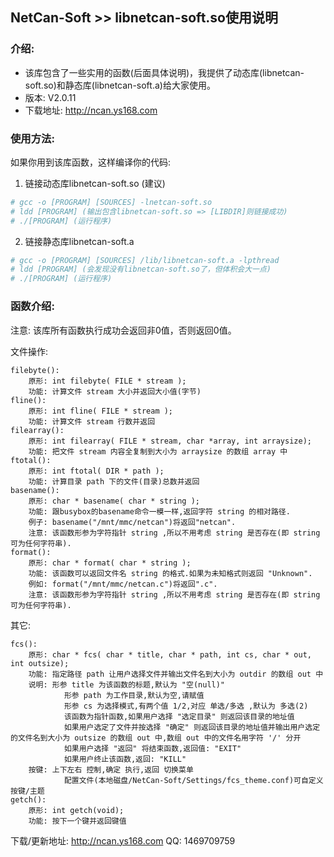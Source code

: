 ## NetCan-Soft >> libnetcan-soft.so使用说明
### 介绍:
-    该库包含了一些实用的函数(后面具体说明)，我提供了动态库(libnetcan-soft.so)和静态库(libnetcan-soft.a)给大家使用。
-    版本: V2.0.11
-    下载地址: http://ncan.ys168.com

### 使用方法:
如果你用到该库函数，这样编译你的代码:

1. 链接动态库libnetcan-soft.so (建议)
```bash
# gcc -o [PROGRAM] [SOURCES] -lnetcan-soft.so
# ldd [PROGRAM] (输出包含libnetcan-soft.so => [LIBDIR]则链接成功)
# ./[PROGRAM] (运行程序)
```
2. 链接静态库libnetcan-soft.a
```bash
# gcc -o [PROGRAM] [SOURCES] /lib/libnetcan-soft.a -lpthread
# ldd [PROGRAM] (会发现没有libnetcan-soft.so了，但体积会大一点)
# ./[PROGRAM] (运行程序)
```

### 函数介绍:
注意: 该库所有函数执行成功会返回非0值，否则返回0值。

文件操作:
```
filebyte():
    原形: int filebyte( FILE * stream );
    功能: 计算文件 stream 大小并返回大小值(字节)
fline():
    原形: int fline( FILE * stream );
    功能: 计算文件 stream 行数并返回
filearray():
    原形: int filearray( FILE * stream, char *array, int arraysize);
    功能: 把文件 stream 内容全复制到大小为 arraysize 的数组 array 中
ftotal():
    原形: int ftotal( DIR * path );
    功能: 计算目录 path 下的文件(目录)总数并返回
basename():
    原形: char * basename( char * string );
    功能: 跟busybox的basename命令一模一样,返回字符 string 的相对路径.
    例子: basename("/mnt/mmc/netcan")将返回"netcan".
    注意: 该函数形参为字符指针 string ,所以不用考虑 string 是否存在(即 string 可为任何字符串).
format():
    原形: char * format( char * string );
    功能: 该函数可以返回文件名 string 的格式.如果为未知格式则返回 "Unknown".
    例如: format("/mnt/mmc/netcan.c")将返回".c".
    注意: 该函数形参为字符指针 string ,所以不用考虑 string 是否存在(即 string 可为任何字符串).
```

其它:
```
fcs():
    原形: char * fcs( char * title, char * path, int cs, char * out, int outsize);
    功能: 指定路径 path 让用户选择文件并输出文件名到大小为 outdir 的数组 out 中
    说明: 形参 title 为该函数的标题,默认为 "空(null)"
            形参 path 为工作目录,默认为空,请赋值
            形参 cs 为选择模式,有两个值 1/2,对应 单选/多选 ,默认为 多选(2)
            该函数为指针函数,如果用户选择 "选定目录" 则返回该目录的地址值
            如果用户选定了文件并按选择 "确定" 则返回该目录的地址值并输出用户选定的文件名到大小为 outsize 的数组 out 中,数组 out 中的文件名用字符 '/' 分开
            如果用户选择 "返回" 将结束函数,返回值: "EXIT"
            如果用户终止该函数,返回: "KILL"
    按键: 上下左右 控制,确定 执行,返回 切换菜单
            配置文件(本地磁盘/NetCan-Soft/Settings/fcs_theme.conf)可自定义 按键/主题
getch():
    原形: int getch(void);
    功能: 按下一个键并返回键值
```

下载/更新地址: http://ncan.ys168.com
QQ: 1469709759
